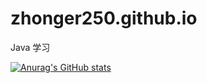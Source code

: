 # zhonger250.github.io
Java 学习

[![Anurag's GitHub stats](https://github-readme-stats.vercel.app/api?username=zhonger250)](https://github.com/anuraghazra/github-readme-stats)
